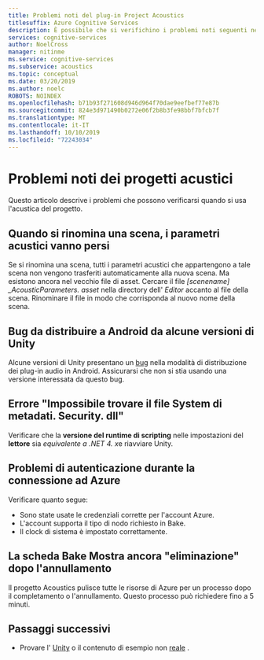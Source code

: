 ```yaml
---
title: Problemi noti del plug-in Project Acoustics
titlesuffix: Azure Cognitive Services
description: È possibile che si verifichino i problemi noti seguenti nell'acustica del progetto.
services: cognitive-services
author: NoelCross
manager: nitinme
ms.service: cognitive-services
ms.subservice: acoustics
ms.topic: conceptual
ms.date: 03/20/2019
ms.author: noelc
ROBOTS: NOINDEX
ms.openlocfilehash: b71b93f271608d946d964f70dae9eefbef77e87b
ms.sourcegitcommit: 824e3d971490b0272e06f2b8b3fe98bbf7bfcb7f
ms.translationtype: MT
ms.contentlocale: it-IT
ms.lasthandoff: 10/10/2019
ms.locfileid: "72243034"
---
```

# <a name="project-acoustics-known-issues"></a>Problemi noti dei progetti acustici
Questo articolo descrive i problemi che possono verificarsi quando si usa l'acustica del progetto.

## <a name="acoustic-parameters-are-lost-when-you-rename-a-scene"></a>Quando si rinomina una scena, i parametri acustici vanno persi

Se si rinomina una scena, tutti i parametri acustici che appartengono a tale scena non vengono trasferiti automaticamente alla nuova scena. Ma esistono ancora nel vecchio file di asset. Cercare il file *[scenename] _AcousticParameters. asset* nella directory dell' *Editor* accanto al file della scena. Rinominare il file in modo che corrisponda al nuovo nome della scena.

## <a name="deploy-to-android-bug-from-some-unity-versions"></a>Bug da distribuire a Android da alcune versioni di Unity

Alcune versioni di Unity presentano un [bug](https://issuetracker.unity3d.com/issues/android-ios-audiosource-playing-through-google-resonance-audio-sdk-with-spatializer-enabled-does-not-play-on-built-player) nella modalità di distribuzione dei plug-in audio in Android. Assicurarsi che non si stia usando una versione interessata da questo bug.

## <a name="could-not-find-metadata-file-systemsecuritydll-error"></a>Errore "Impossibile trovare il file System di metadati. Security. dll"

Verificare che la **versione del runtime di scripting** nelle impostazioni del **lettore** sia *equivalente a .NET 4. x*e riavviare Unity.

## <a name="authentication-problems-when-connecting-to-azure"></a>Problemi di autenticazione durante la connessione ad Azure

Verificare quanto segue:
- Sono state usate le credenziali corrette per l'account Azure.
- L'account supporta il tipo di nodo richiesto in Bake.
- Il clock di sistema è impostato correttamente.

## <a name="the-bake-tab-still-shows-deleting-after-you-cancel"></a>La scheda Bake Mostra ancora "eliminazione" dopo l'annullamento
Il progetto Acoustics pulisce tutte le risorse di Azure per un processo dopo il completamento o l'annullamento. Questo processo può richiedere fino a 5 minuti.

## <a name="next-steps"></a>Passaggi successivi
* Provare l' [Unity](unity-quickstart.md) o il contenuto di esempio non [reale](unreal-quickstart.md) .
